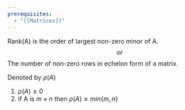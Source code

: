 ```yaml
---
prerequisites:
  - "[[Matrices]]"
---
```


Rank(A) is the order of largest non-zero minor of A. 
$$or$$
The number of non-zero rows in echelon form of a matrix.

Denoted by $\rho(A)$
1. $\rho(A)\leq 0$
2. if A is $m\times n$ then $\rho(A)\leq min\{m,n\}$
